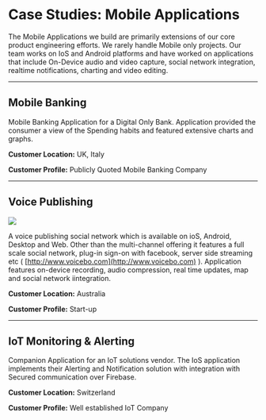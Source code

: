 # Case Studies: Mobile Applications

The Mobile Applications we build are primarily extensions of our core product engineering efforts. We rarely handle Mobile only projects. Our team works on IoS and Android platforms and have worked on applications that include On-Device audio and video capture, social network integration, realtime notifications, charting and video editing.

---

## Mobile Banking

Mobile Banking  Application for a Digital Only Bank. Application provided the consumer a view of the Spending habits and featured extensive charts and graphs.

**Customer Location:** UK, Italy

**Customer Profile:** Publicly Quoted Mobile Banking Company

---

## Voice Publishing

![](https://startit.rs/media/voicebo.jpg)

A voice publishing social network which is available on ioS, Android, Desktop and Web. Other than the multi-channel offering it features a full scale social network, plug-in sign-on with facebook, server side streaming etc \( [http://www.voicebo.com](http://www.voicebo.com) \). Application features on-device recording, audio compression, real time updates, map and social network iintegration.

**Customer Location:** Australia

**Customer Profile:** Start-up

---

## IoT Monitoring & Alerting

Companion Application for an IoT solutions vendor. The IoS application implements their Alerting and Notification solution with integration with Secured communication over Firebase.

**Customer Location:** Switzerland

**Customer Profile:** Well established IoT Company

## 

## 



